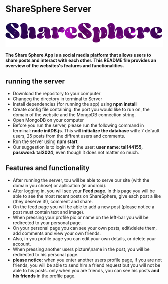 # ShareSphere Server

![logopic](./public/logopic.png)

**The Share Sphere App is a social media platform that allows users to share posts and interact with each other. This README file provides an overview of the websites's features and functionalities.**

## running the server
- Download the repository to your computer
- Changeg the directory in terminal to Server
- Install dependencies (for running the app) using **npm install**
- Create config file containing: the port you would like to run on, the domain of the website and the MongoDB connection string.
- Open MongoDB on your computer
- Before you run the server, please run the following command in terminal: **node initDB.js**. This will **initialize the database** with: 7 default users, 25 posts from the diffrent users and comments.
- Run the server using **npm start**.
- Our suggestion is to login with the user: **user name: tal144155, password: tal2024**, even though it does not matter so much.

## Features and functionality
- After running the server, tou will be able to serve our site (with the domain you chose) or apllication (in android).
- After logging in, you will see your **Feed page**. In this page you will be able to see the most recent posts on ShareSphere, give each post a like (they deserve it!), comment and share.
- On the feed page you will be able to add a new post (please notice a post must contain text and image).
- When pressing your profile pic or name on the left-bar you will be redirected to your personal page.
- On your personal page you can see your own posts, edit\delete them, add comments and view your own friends.
- Also, in you profile page you can edit your own details, or delete your account.
- When pressing another users picture\name in the post, you will be redirected to his personal page.
- **please notice:** when you enter another users profile page, if you are not friends, you will be able to send him a friend request but you will not be able to his posts. only when you are friends, you can see his posts **and his friends** in the profile page.